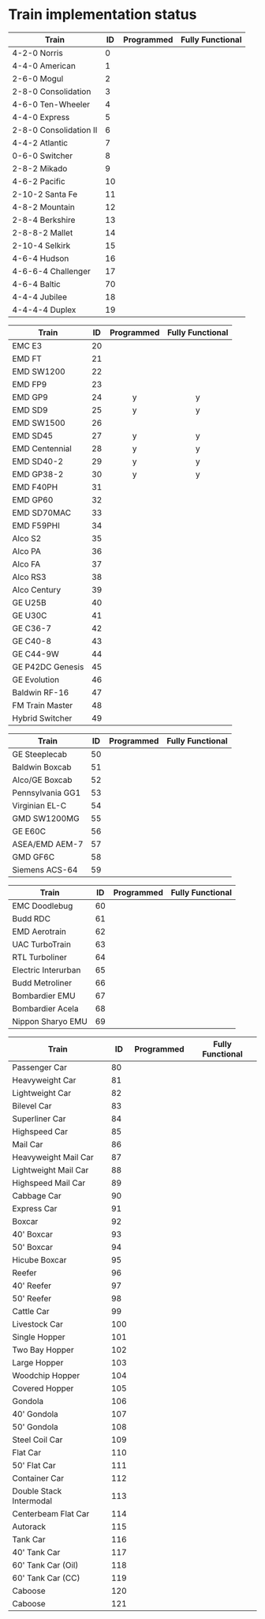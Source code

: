 # Train implementation status

| Train                  | ID  | Programmed | Fully Functional |
| ---------------------- | --- | :--------: | :--------------: |
| 4-2-0 Norris           | 0   |            |                  |
| 4-4-0 American         | 1   |            |                  |
| 2-6-0 Mogul            | 2   |            |                  |
| 2-8-0 Consolidation    | 3   |            |                  |
| 4-6-0 Ten-Wheeler      | 4   |            |                  |
| 4-4-0 Express          | 5   |            |                  |
| 2-8-0 Consolidation II | 6   |            |                  |
| 4-4-2 Atlantic         | 7   |            |                  |
| 0-6-0 Switcher         | 8   |            |                  |
| 2-8-2 Mikado           | 9   |            |                  |
| 4-6-2 Pacific          | 10  |            |                  |
| 2-10-2 Santa Fe        | 11  |            |                  |
| 4-8-2 Mountain         | 12  |            |                  |
| 2-8-4 Berkshire        | 13  |            |                  |
| 2-8-8-2 Mallet         | 14  |            |                  |
| 2-10-4 Selkirk         | 15  |            |                  |
| 4-6-4 Hudson           | 16  |            |                  |
| 4-6-6-4 Challenger     | 17  |            |                  |
| 4-6-4 Baltic           | 70  |            |                  |
| 4-4-4 Jubilee          | 18  |            |                  |
| 4-4-4-4 Duplex         | 19  |            |                  |

| Train            | ID  | Programmed | Fully Functional |
| ---------------- | --- | :--------: | :--------------: |
| EMC E3           | 20  |            |                  |
| EMD FT           | 21  |            |                  |
| EMD SW1200       | 22  |            |                  |
| EMD FP9          | 23  |            |                  |
| EMD GP9          | 24  |     y      |        y         |
| EMD SD9          | 25  |     y      |        y         |
| EMD SW1500       | 26  |            |                  |
| EMD SD45         | 27  |     y      |        y         |
| EMD Centennial   | 28  |     y      |        y         |
| EMD SD40-2       | 29  |     y      |        y         |
| EMD GP38-2       | 30  |     y      |        y         |
| EMD F40PH        | 31  |            |                  |
| EMD GP60         | 32  |            |                  |
| EMD SD70MAC      | 33  |            |                  |
| EMD F59PHI       | 34  |            |                  |
| Alco S2          | 35  |            |                  |
| Alco PA          | 36  |            |                  |
| Alco FA          | 37  |            |                  |
| Alco RS3         | 38  |            |                  |
| Alco Century     | 39  |            |                  |
| GE U25B          | 40  |            |                  |
| GE U30C          | 41  |            |                  |
| GE C36-7         | 42  |            |                  |
| GE C40-8         | 43  |            |                  |
| GE C44-9W        | 44  |            |                  |
| GE P42DC Genesis | 45  |            |                  |
| GE Evolution     | 46  |            |                  |
| Baldwin RF-16    | 47  |            |                  |
| FM Train Master  | 48  |            |                  |
| Hybrid Switcher  | 49  |            |                  |

| Train            | ID  | Programmed | Fully Functional |
| ---------------- | --- | :--------: | :--------------: |
| GE Steeplecab    | 50  |            |                  |
| Baldwin Boxcab   | 51  |            |                  |
| Alco/GE Boxcab   | 52  |            |                  |
| Pennsylvania GG1 | 53  |            |                  |
| Virginian EL-C   | 54  |            |                  |
| GMD SW1200MG     | 55  |            |                  |
| GE E60C          | 56  |            |                  |
| ASEA/EMD AEM-7   | 57  |            |                  |
| GMD GF6C         | 58  |            |                  |
| Siemens ACS-64   | 59  |            |                  |

| Train               | ID  | Programmed | Fully Functional |
| ------------------- | --- | :--------: | :--------------: |
| EMC Doodlebug       | 60  |            |                  |
| Budd RDC            | 61  |            |                  |
| EMD Aerotrain       | 62  |            |                  |
| UAC TurboTrain      | 63  |            |                  |
| RTL Turboliner      | 64  |            |                  |
| Electric Interurban | 65  |            |                  |
| Budd Metroliner     | 66  |            |                  |
| Bombardier EMU      | 67  |            |                  |
| Bombardier Acela    | 68  |            |                  |
| Nippon Sharyo EMU   | 69  |            |                  |

| Train                   | ID  | Programmed | Fully Functional |
| ----------------------- | --- | :--------: | :--------------: |
| Passenger Car           | 80  |            |                  |
| Heavyweight Car         | 81  |            |                  |
| Lightweight Car         | 82  |            |                  |
| Bilevel Car             | 83  |            |                  |
| Superliner Car          | 84  |            |                  |
| Highspeed Car           | 85  |            |                  |
| Mail Car                | 86  |            |                  |
| Heavyweight Mail Car    | 87  |            |                  |
| Lightweight Mail Car    | 88  |            |                  |
| Highspeed Mail Car      | 89  |            |                  |
| Cabbage Car             | 90  |            |                  |
| Express Car             | 91  |            |                  |
| Boxcar                  | 92  |            |                  |
| 40' Boxcar              | 93  |            |                  |
| 50' Boxcar              | 94  |            |                  |
| Hicube Boxcar           | 95  |            |                  |
| Reefer                  | 96  |            |                  |
| 40' Reefer              | 97  |            |                  |
| 50' Reefer              | 98  |            |                  |
| Cattle Car              | 99  |            |                  |
| Livestock Car           | 100 |            |                  |
| Single Hopper           | 101 |            |                  |
| Two Bay Hopper          | 102 |            |                  |
| Large Hopper            | 103 |            |                  |
| Woodchip Hopper         | 104 |            |                  |
| Covered Hopper          | 105 |            |                  |
| Gondola                 | 106 |            |                  |
| 40' Gondola             | 107 |            |                  |
| 50' Gondola             | 108 |            |                  |
| Steel Coil Car          | 109 |            |                  |
| Flat Car                | 110 |            |                  |
| 50' Flat Car            | 111 |            |                  |
| Container Car           | 112 |            |                  |
| Double Stack Intermodal | 113 |            |                  |
| Centerbeam Flat Car     | 114 |            |                  |
| Autorack                | 115 |            |                  |
| Tank Car                | 116 |            |                  |
| 40' Tank Car            | 117 |            |                  |
| 60' Tank Car (Oil)      | 118 |            |                  |
| 60' Tank Car (CC)       | 119 |            |                  |
| Caboose                 | 120 |            |                  |
| Caboose                 | 121 |            |                  |
